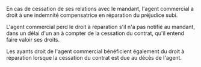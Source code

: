   
 En cas de cessation de ses relations avec le mandant, l'agent commercial a droit à une indemnité compensatrice en réparation du préjudice subi.  

  
 L'agent commercial perd le droit à réparation s'il n'a pas notifié au mandant, dans un délai d'un an à compter de la cessation du contrat, qu'il entend faire valoir ses droits.  

  
 Les ayants droit de l'agent commercial bénéficient également du droit à réparation lorsque la cessation du contrat est due au décès de l'agent.  

